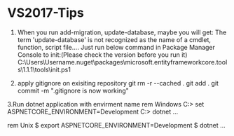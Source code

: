 # VS2017-Tips
1. When you run add-migration, update-database, maybe you will get:
The term 'update-database' is not recognized as the name of a cmdlet, function, script file....
Just run below command in Package Manager Console to init:(Please check the version before you run it)
C:\Users\Username\.nuget\packages\microsoft.entityframeworkcore.tools\1.1.1\tools\init.ps1

2. apply gitignore on exisiting repository
git rm -r --cached .
git add .
git commit -m ".gitignore is now working"

3.Run dotnet application with envirment name
rem Windows
C:\> set ASPNETCORE_ENVIRONMENT=Development
C:\> dotnet ...

rem Unix
$ export ASPNETCORE_ENVIRONMENT=Development
$ dotnet ...
